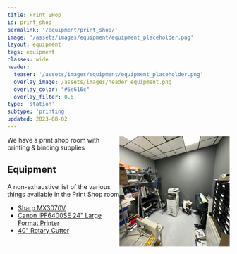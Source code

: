 ```yaml
---
title: Print SHop
id: print_shop
permalink: '/equipment/print_shop/'
image: '/assets/images/equipment/equipment_placeholder.png'
layout: equipment
tags: equipment
classes: wide
header:
  teaser: '/assets/images/equipment/equipment_placeholder.png'
  overlay_image: /assets/images/header_equipment.png
  overlay_color: "#5e616c"
  overlay_filter: 0.5
type: 'station'
subtype: 'printing'
updated: 2023-08-02
---
```

<img align="right" width="250" height="250" src="/assets/images/equipment/print_shop.jpg">

We have a print shop room with printing & binding supplies

## Equipment

A non-exhaustive list of the various things available in the Print Shop room

  - [Sharp MX3070V](/equipment/sharp_printer/) 
  - [Canon iPF6400SE 24" Large Format Printer](/equipment/canon_lf_printer/)
  - [40" Rotary Cutter](/equipment/rotary_cutter)